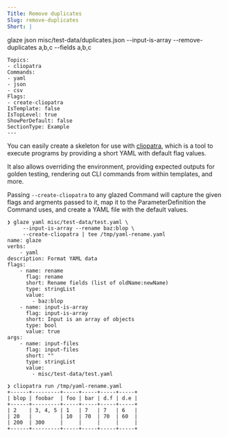 ```yaml
---
Title: Remove duplicates
Slug: remove-duplicates
Short: |
  ```
  glaze json misc/test-data/duplicates.json --input-is-array --remove-duplicates a,b,c --fields a,b,c
  ```
Topics:
- cliopatra
Commands:
- yaml
- json
- csv
Flags:
- create-cliopatra
IsTemplate: false
IsTopLevel: true
ShowPerDefault: false
SectionType: Example
---
```


You can easily create a skeleton for use with [cliopatra](https://github.com/go-go-golems/cliopatra),
which is a tool to execute programs by providing a short YAML with default flag values.

It also allows overriding the environment, providing expected outputs for golden testing, rendering out
CLI commands from within templates, and more.

Passing `--create-cliopatra` to any glazed Command will capture the given flags and argments passed to it,
map it to the ParameterDefinition the Command uses, and create a YAML file with the default values.

``` 
❯ glaze yaml misc/test-data/test.yaml \
     --input-is-array --rename baz:blop \
     --create-cliopatra | tee /tmp/yaml-rename.yaml
name: glaze
verbs:
    - yaml
description: Format YAML data
flags:
    - name: rename
      flag: rename
      short: Rename fields (list of oldName:newName)
      type: stringList
      value:
        - baz:blop
    - name: input-is-array
      flag: input-is-array
      short: Input is an array of objects
      type: bool
      value: true
args:
    - name: input-files
      flag: input-files
      short: ""
      type: stringList
      value:
        - misc/test-data/test.yaml

❯ cliopatra run /tmp/yaml-rename.yaml
+------+---------+-----+-----+-----+-----+
| blop | foobar  | foo | bar | d.f | d.e |
+------+---------+-----+-----+-----+-----+
| 2    | 3, 4, 5 | 1   | 7   | 7   | 6   |
| 20   |         | 10  | 70  | 70  | 60  |
| 200  | 300     |     |     |     |     |
+------+---------+-----+-----+-----+-----+
```
